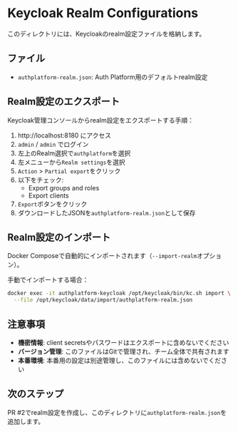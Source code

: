 # Keycloak Realm Configurations

このディレクトリには、Keycloakのrealm設定ファイルを格納します。

## ファイル

- `authplatform-realm.json`: Auth Platform用のデフォルトrealm設定

## Realm設定のエクスポート

Keycloak管理コンソールからrealm設定をエクスポートする手順：

1. http://localhost:8180 にアクセス
2. `admin` / `admin` でログイン
3. 左上のRealm選択で`authplatform`を選択
4. 左メニューから`Realm settings`を選択
5. `Action` > `Partial export`をクリック
6. 以下をチェック:
   - Export groups and roles
   - Export clients
7. `Export`ボタンをクリック
8. ダウンロードしたJSONを`authplatform-realm.json`として保存

## Realm設定のインポート

Docker Composeで自動的にインポートされます（`--import-realm`オプション）。

手動でインポートする場合：

```bash
docker exec -it authplatform-keycloak /opt/keycloak/bin/kc.sh import \
  --file /opt/keycloak/data/import/authplatform-realm.json
```

## 注意事項

- **機密情報**: client secretsやパスワードはエクスポートに含めないでください
- **バージョン管理**: このファイルはGitで管理され、チーム全体で共有されます
- **本番環境**: 本番用の設定は別途管理し、このファイルには含めないでください

## 次のステップ

PR #2でrealm設定を作成し、このディレクトリに`authplatform-realm.json`を追加します。
